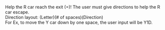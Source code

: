 Help the R car reach the exit (=)! The user must give directions to help the R car escape.  
Direction layout: (Letter)(# of spaces)(Direction)   
For Ex, to move the Y car down by one space, the user input will be Y1D.  
